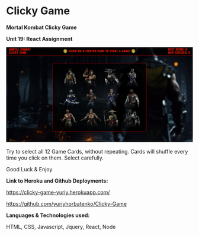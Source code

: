 # Clicky Game

**Mortal Kombat Clicky Game**

**Unit 19: React Assignment**

![](public/assets/img/screen.jpg)

Try to select all 12 Game Cards, without repeating. Cards will shuffle every time you click on them. Select carefully.

Good Luck & Enjoy

**Link to Heroku and Github Deployments:**

https://clicky-game-yuriy.herokuapp.com/

https://github.com/yuriyhorbatenko/Clicky-Game

**Languages & Technologies used:**

HTML, CSS, Javascript, Jquery, React, Node 